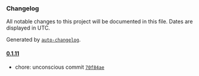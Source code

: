 ### Changelog

All notable changes to this project will be documented in this file. Dates are displayed in UTC.

Generated by [`auto-changelog`](https://github.com/CookPete/auto-changelog).

#### [0.1.11](https://github.com/mym0404/expo-local-build/compare/0.1.10...0.1.11)

- chore: unconscious commit [`70f84ae`](https://github.com/mym0404/expo-local-build/commit/70f84ae9b6d530a7ed523a8752e5584c67edef39)
